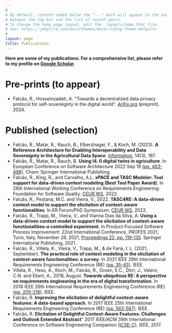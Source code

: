 ```yaml
---
#
# By default, content added below the "---" mark will appear in the home page
# between the top bar and the list of recent posts.
# To change the home page layout, edit the _layouts/home.html file.
# See: https://jekyllrb.com/docs/themes/#overriding-theme-defaults
#
layout: page
title: Publications
---
```

**Here are some of my publications. For a comprehensive list, please refer to my profile on  <a href="https://scholar.google.com/citations?user=95yhrKoAAAAJ" target="_blank">Google Scholar</a>.**

# Pre-prints (to appear)
- Falcão, R., Hosseinzadeh, A. "Towards a decentralized data privacy protocol for self-sovereignty in the digital world". [ArXiv.org](https://arxiv.org/abs/2404.12837) (preprint). 2024.
  
# Published (selection)
- Falcão, R., Matar, R., Rauch, B., Elberzhager, F., & Koch, M. (2023). **A Reference Architecture for Enabling Interoperability and Data Sovereignty in the Agricultural Data Space**. [Information](https://www.mdpi.com/2078-2489/14/3/197), 14(3), 197.
- Falcão, R., Matar, R., Rauch, B. **Using I4. 0 digital twins in agriculture**. In European Conference on Software Architecture 2022 Sep 19 [(pp. 483-498)](https://link.springer.com/chapter/10.1007/978-3-030-91452-3_8). Cham: Springer International Publishing.
- Falcão, R., King, R., and Carvalho, A.L. **xPACE and TASC Modeler: Tool support for data-driven context modeling (Best Tool Paper Award)**. In 28th International Working Conference on Requirements Engineering: Foundation for Software Quality. [CEUR WS](https://ceur-ws.org/Vol-3122/PT-paper-4.pdf), 2022.
- Falcão, R., Pestana, M.C. and Vieira, V., 2022. **TASC4RE: A data-driven context model to support the elicitation of context-aware functionalities**. In ER Forum/PhD Symposium. [CEUR WS](https://ceur-ws.org/Vol-3211/CR_116.pdf), 2022.
- Falcão, R., Trapp, M., Vieira, V., and Vianna Dias da Silva, A. **Using a data-driven context model to support the elicitation of context-aware functionalities–a controlled experiment**. In Product-Focused Software Process Improvement: 22nd International Conference, PROFES 2021, Turin, Italy, November 26, 2021, [Proceedings 22, pp. 119-135](https://link.springer.com/chapter/10.1007/978-3-030-91452-3_8). Springer International Publishing, 2021.
- Falcão, R., Villela, K., Vieira, V., Trapp, M., & de Faria, I. L. (2021, September). **The practical role of context modeling in the elicitation of context-aware functionalities: a survey**. In 2021 IEEE 29th International Requirements Engineering Conference (RE) [(pp. 35-45)](https://ieeexplore.ieee.org/abstract/document/9604642/). IEEE.
- Villela, K., Hess, A., Koch, M., Falcão, R., Groen, E.C., Dörr, J., Valero, C.N. and Ebert, A., 2018, August. **Towards ubiquitous RE: A perspective on requirements engineering in the era of digital transformation**. In 2018 IEEE 26th International Requirements Engineering Conference (RE) [(pp. 205-216)](https://ieeexplore.ieee.org/abstract/document/8491136/). IEEE.
- Falcão, R. **Improving the elicitation of delightful context-aware features: A data-based approach**. In 2017 IEEE 25th International Requirements Engineering Conference (RE) [(pp. 562-567)](https://ieeexplore.ieee.org/abstract/document/8049184). IEEE.
- Falcão, R. **Elicitation of Delightful Context-Aware Features: Challenges and Outlook Extended Abstract**" 2017 IEEE/ACM 39th International Conference on Software Engineering Companion [(ICSE-C)](https://ieeexplore.ieee.org/abstract/document/7965387). IEEE, 2017.
